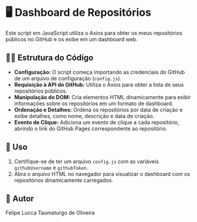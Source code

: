 # 🖥️ Dashboard de Repositórios

Este script em JavaScript utiliza o Axios para obter os meus repositórios públicos no GitHub e os exibe em um dashboard web.

## 👨‍💻 Estrutura do Código

- **Configuração:** O script começa importando as credenciais do GitHub de um arquivo de configuração (`config.js`).
- **Requisição à API do GitHub:** Utiliza o Axios para obter a lista de seus repositórios públicos.
- **Manipulação do DOM:** Cria elementos HTML dinamicamente para exibir informações sobre os repositórios em um formato de dashboard.
- **Ordenação e Detalhes:** Ordena os repositórios por data de criação e exibe detalhes, como nome, descrição e data de criação.
- **Evento de Clique:** Adiciona um evento de clique a cada repositório, abrindo o link do GitHub Pages correspondente ao repositório.

## 🔎 Uso

1. Certifique-se de ter um arquivo `config.js` com as variáveis `githubUsername` e `githubToken`.
2. Abra o arquivo HTML no navegador para visualizar o dashboard com os repositórios dinamicamente carregados.

## 📌 Autor

Felipe Lucca Taumaturgo de Oliveira